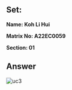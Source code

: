## Set:

**Name: Koh Li Hui**

**Matrix No: A22EC0059**

**Section: 01**

## Answer
<img alt="uc3" src="https://github.com/drshahizan/software-engineering/blob/main/exercise/uml/submission/sec01/kohlihui/Image/UC5.jpg?raw=true">
